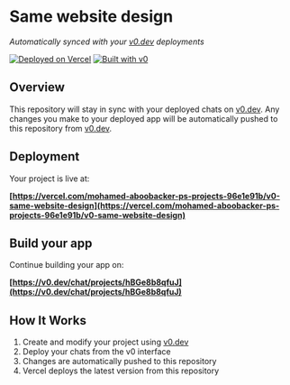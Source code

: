 # Same website design

*Automatically synced with your [v0.dev](https://v0.dev) deployments*

[![Deployed on Vercel](https://img.shields.io/badge/Deployed%20on-Vercel-black?style=for-the-badge&logo=vercel)](https://vercel.com/mohamed-aboobacker-ps-projects-96e1e91b/v0-same-website-design)
[![Built with v0](https://img.shields.io/badge/Built%20with-v0.dev-black?style=for-the-badge)](https://v0.dev/chat/projects/hBGe8b8qfuJ)

## Overview

This repository will stay in sync with your deployed chats on [v0.dev](https://v0.dev).
Any changes you make to your deployed app will be automatically pushed to this repository from [v0.dev](https://v0.dev).

## Deployment

Your project is live at:

**[https://vercel.com/mohamed-aboobacker-ps-projects-96e1e91b/v0-same-website-design](https://vercel.com/mohamed-aboobacker-ps-projects-96e1e91b/v0-same-website-design)**

## Build your app

Continue building your app on:

**[https://v0.dev/chat/projects/hBGe8b8qfuJ](https://v0.dev/chat/projects/hBGe8b8qfuJ)**

## How It Works

1. Create and modify your project using [v0.dev](https://v0.dev)
2. Deploy your chats from the v0 interface
3. Changes are automatically pushed to this repository
4. Vercel deploys the latest version from this repository